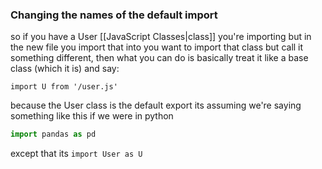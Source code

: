 

### Changing the names of the default import

so if you have a User [[JavaScript Classes|class]] you're importing but in the new file you import that into you want to import that class but call it something different, then what you can do is basically treat it like a base class (which it is) and say:

`import U from '/user.js'`

because the User class is the default export its assuming we're saying something like this if we were in python

```python
import pandas as pd
```

except that its `import User as U`
